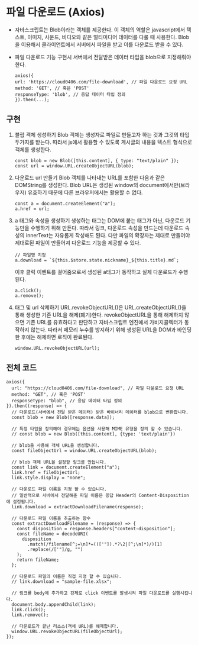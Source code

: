 # 파일 다운로드 (Axios)

- 자바스크립트는 Blob이라는 객체를 제공한다. 이 객체의 역할은 javascript에서 텍스트, 이미지, 사운드, 비디오와 같은 멀티미디어 데이터를 다룰 때 사용한다. Blob을 이용해서 클라이언트에서 서버에서 파일을 받고 이를 다운로드 받을 수 있다.

- 파일 다운로드 기능 구현시 서버에서 전달받은 데이터 타입을 blob으로 지정해줘야 한다.

  ```tsx
  axios({
  url: 'https://cloud0406.com/file-download', // 파일 다운로드 요청 URL
  method: 'GET', // 혹은 'POST'
  responseType: 'blob', // 응답 데이터 타입 정의
  }).then(...);
  ```

## 구현

1.  블랍 객체 생성하기
    Blob 객체는 생성자로 파일로 만들고자 하는 것과 그것의 타입 두가지를 받는다. 따라서 js에서 활용할 수 있도록 게시글의 내용을 텍스트 형식으로 객체를 생성한다.

    ```tsx
    const blob = new Blob([this.content], { type: "text/plain" });
    const url = window.URL.createObjectURL(blob);
    ```

2.  다운로드 url 만들기
    Blob 객체를 나타내는 URL를 포함한 다음과 같은 DOMString를 생성한다. Blob URL은 생성된 window의 document에서만(브라우저) 유효하기 때문에 다른 브라우저에서는 활용할 수 없다.

    ```tsx
    const a = document.createElement("a");
    a.href = url;
    ```

3.  a 태그와 속성을 생성하기
    생성하는 태그는 DOM에 붙는 태그가 아닌, 다운로드 기능만을 수행하기 위해 만든다. 따라서 링크, 다운로드 속성을 만드는데 다운로드 속성의 innerText는 자유롭게 작성해도 된다. 다만 파일의 확장자는 제대로 만들어야 제대로된 파일이 만들어져 다운로드 기능을 제공할 수 있다.

    ```tsx
    // 파일명 지정
    a.download = `${this.$store.state.nickname}_${this.title}.md`;
    ```

    이후 클릭 이벤트를 걸어줌으로서 생성된 a태그가 동작하고 실제 다운로드가 수행된다.

    ```tsx
    a.click();
    a.remove();
    ```

4.  태그 및 url 삭제하기
    URL.revokeObjectURL()은 URL.createObjectURL()을 통해 생성한 기존 URL을 해제(폐기)한다.
    revokeObjectURL을 통해 해제하지 않으면 기존 URL를 유효하다고 판단하고 자바스크립트 엔진에서 가비지콜렉터가 동작하지 않는다. 따라서 메모리 누수를 방지하기 위해 생성된 URL을 DOM과 바인딩한 후에는 해제하면 로직이 완료된다.

    ```tsx
    window.URL.revokeObjectURL(url);
    ```

## 전체 코드

```tsx
axios({
  url: "https://cloud0406.com/file-download", // 파일 다운로드 요청 URL
  method: "GET", // 혹은 'POST'
  responseType: "blob", // 응답 데이터 타입 정의
}).then((response) => {
  // 다운로드(서버에서 전달 받은 데이터) 받은 바이너리 데이터를 blob으로 변환합니다.
  const blob = new Blob([response.data]);

  // 특정 타입을 정의해야 경우에는 옵션을 사용해 MIME 유형을 정의 할 수 있습니다.
  // const blob = new Blob([this.content], {type: 'text/plain'})

  // blob을 사용해 객체 URL을 생성합니다.
  const fileObjectUrl = window.URL.createObjectURL(blob);

  // blob 객체 URL을 설정할 링크를 만듭니다.
  const link = document.createElement("a");
  link.href = fileObjectUrl;
  link.style.display = "none";

  // 다운로드 파일 이름을 지정 할 수 있습니다.
  // 일반적으로 서버에서 전달해준 파일 이름은 응답 Header의 Content-Disposition에 설정됩니다.
  link.download = extractDownloadFilename(response);

  // 다운로드 파일 이름을 추출하는 함수
  const extractDownloadFilename = (response) => {
    const disposition = response.headers["content-disposition"];
    const fileName = decodeURI(
      disposition
        .match(/filename[^;=\n]*=((['"]).*?\2|[^;\n]*)/)[1]
        .replace(/['"]/g, "")
    );
    return fileName;
  };

  // 다운로드 파일의 이름은 직접 지정 할 수 있습니다.
  // link.download = "sample-file.xlsx";

  // 링크를 body에 추가하고 강제로 click 이벤트를 발생시켜 파일 다운로드를 실행시킵니다.
  document.body.appendChild(link);
  link.click();
  link.remove();

  // 다운로드가 끝난 리소스(객체 URL)를 해제합니다.
  window.URL.revokeObjectURL(fileObjectUrl);
});
```
